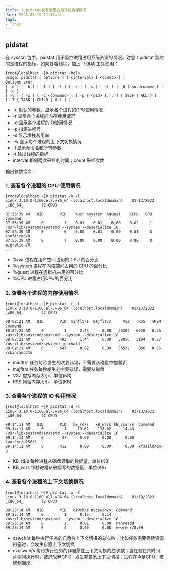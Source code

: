 ```yaml
---
title: 1.pidstat查看进程占用系统资源情况
date: 2023-01-19 11:11:41
tags:
- linux
---
```


## pidstat

在 sysstat 包中，pidstat 用于监控进程占用系统资源的情况。注意：pidstat 监控的是进程的指标，如果要看线程，加上 -t 选项 
工具使用：

```shell
[root@localhost ~]# pidstat -help
Usage: pidstat [ options ] [ <interval> [ <count> ] ]
Options are:
[ -d ] [ -h ] [ -I ] [ -l ] [ -r ] [ -s ] [ -t ] [ -U [ <username> ] ] [ -u ]
[ -V ] [ -w ] [ -C <command> ] [ -p { <pid> [,...] | SELF | ALL } ]
[ -T { TASK | CHILD | ALL } ]
```

- -u 默认的参数，显示各个进程的CPU使用情况
- -r 显示各个进程的内存使用情况
- -d 显示各个进程的IO使用情况
- -p 指定进程号
- -s 显示堆栈利用率
- -w 显示每个进程的上下文切换情况
- -l 显示命令名和所有参数
- -t 输出线程的指标
- interval 相邻两次采样的时间；count 采样次数

输出参数含义：

### 1. 查看各个进程的 CPU 使用情况

```shell
[root@localhost ~]# pidstat -u -l
Linux 3.10.0-1160.el7.x86_64 (localhost.localdomain)    01/13/2022      _x86_64_        (2 CPU)

07:55:39 AM   UID       PID    %usr %system  %guest    %CPU   CPU  Command
07:55:39 AM     0         1    0.01    0.01    0.00    0.02     1  /usr/lib/systemd/systemd --system --deserialize 18 
07:55:39 AM     0         6    0.00    0.01    0.00    0.01     0  ksoftirqd/0
07:55:39 AM     0         7    0.00    0.00    0.00    0.00     0  migration/0
...
```

- %usr 进程在用户空间占用的 CPU 的百分比
- %system 进程在内核空间占用的 CPU 的百分比
- %guest 进程在虚拟机占用的百分比
- %CPU 进程占用CPU的百分比

### 2. 查看各个进程的内存使用情况

```shell
[root@localhost ~]# pidstat -r -l
Linux 3.10.0-1160.el7.x86_64 (localhost.localdomain)    01/13/2022      _x86_64_        (2 CPU)

08:02:21 AM   UID       PID  minflt/s  majflt/s     VSZ    RSS   %MEM  Command
08:02:21 AM     0         1      2.45      0.00   46204   6620   0.36  /usr/lib/systemd/systemd --system --deserialize 18 
08:02:21 AM     0       493      1.44      0.00   39056   5104   0.27  /usr/lib/systemd/systemd-journald 
08:02:21 AM     0       647      0.02      0.00   55532    856   0.05  /sbin/auditd 
```

- minflt/s 任务每秒发生的次要错误，不需要从磁盘中加载页
- majflt/s 任务每秒发生的主要错误，需要从磁盘
- VSZ 虚拟内存大小，单位(KB)
- RSS 物理内存大小，单位(KB)

### 3. 查看各个进程的 IO 使用情况

```shell
[root@localhost ~]# pidstat -d -l
Linux 3.10.0-1160.el7.x86_64 (localhost.localdomain)    01/13/2022      _x86_64_        (2 CPU)

09:14:11 AM   UID       PID   kB_rd/s   kB_wr/s kB_ccwr/s  Command
09:14:11 AM     0         1     13.62    118.62     14.43  /usr/lib/systemd/systemd --system --deserialize 18 
09:14:11 AM     0        47      0.00      0.00      0.00  kworker/u256:1
09:14:11 AM     0       412      0.00      0.00      0.00  xfsaild/dm-0
```

- KB_rd/s 每秒进程从磁盘读取的数据量，单位(KB)
- KB_wr/s 每秒进程从磁盘写的数据量，单位(KB)

### 4. 查看各个进程的上下文切换情况

```shell
[root@localhost ~]# pidstat -w -l
Linux 3.10.0-1160.el7.x86_64 (localhost.localdomain)    01/13/2022      _x86_64_        (2 CPU)

09:25:14 AM   UID       PID   cswch/s nvcswch/s  Command
09:25:14 AM     0         1      0.15      0.14  /usr/lib/systemd/systemd --system --deserialize 18 
09:25:14 AM     0         2      0.01      0.00  kthreadd
09:25:14 AM     0         4      0.00      0.00  kworker/0:0H
```

- cswch/s 每秒执行任务的自愿性上下文切换的总次数；比如任务需要等待资源阻塞时，会发生自愿上下文切换
- nvcswch/s 每秒执行任务的非自愿性上下文切换的总次数；当任务在其时间片期间执行时，被迫放弃CPU，发生非自愿上下文切换；进程在争抢CPU，被强制调度